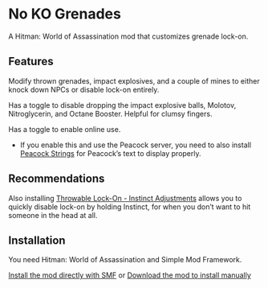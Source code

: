 # No KO Grenades

A Hitman: World of Assassination mod that customizes grenade lock-on.

## Features

Modify thrown grenades, impact explosives, and a couple of mines to either knock down NPCs or disable lock-on entirely.

Has a toggle to disable dropping the impact explosive balls, Molotov, Nitroglycerin, and Octane Booster. Helpful for clumsy fingers.

Has a toggle to enable online use.

-   If you enable this and use the Peacock server, you need to also install [Peacock Strings](https://github.com/thepeacockproject/peacock-strings "Peacock Strings") for Peacock’s text to display properly.

## Recommendations

Also installing [Throwable Lock-On - Instinct Adjustments](https://www.nexusmods.com/hitman3/mods/738 "Throwable Lock-On - Instinct Adjustments") allows you to quickly disable lock-on by holding Instinct, for when you don’t want to hit someone in the head at all.

## Installation

You need Hitman: World of Assassination and Simple Mod Framework.

[Install the mod directly with SMF](https://hitman-resources.netlify.app/smf-install-link/https://github.com/VoodooHillbilly/h3-no-ko-grenades/releases/latest/download/mod.framework.zip) or [Download the mod to install manually](https://github.com/VoodooHillbilly/h3-no-ko-grenades/releases/latest/download/mod.framework.zip)
